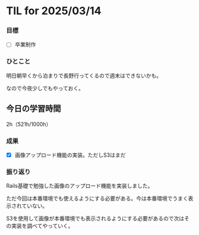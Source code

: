 # TIL for 2025/03/14

### 目標

- [ ] 卒業制作

### ひとこと

明日朝早くから泊まりで長野行ってくるので週末はできないかも。

なので今夜少しでもやっておく。

## 今日の学習時間

2h（521h/1000h）
  
### 成果

- [x] 画像アップロード機能の実装。ただしS3はまだ
 
### 振り返り 

Rails基礎で勉強した画像のアップロード機能を実装しました。

ただ今回は本番環境でも使えるようにする必要がある。今は本番環境でうまく表示されていない。

S3を使用して画像が本番環境でも表示されるようにする必要があるので次はその実装を調べてやっていく。
